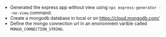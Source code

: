 - Generated the express app without view using `npx express-generator --no-view` command.
- Create a mongodb database in local or on https://cloud.mongodb.com/
- Define the mongo connection url in an environment varible called `MONGO_CONNECTION_STRING`.

